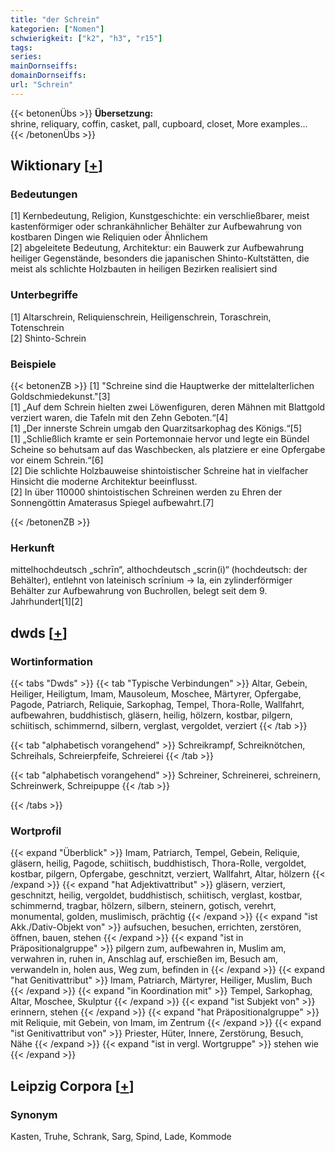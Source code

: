 ```yaml
---
title: "der Schrein"
kategorien: ["Nomen"]
schwierigkeit: ["k2", "h3", "r15"]
tags:
series:
mainDornseiffs:
domainDornseiffs:
url: "Schrein"
---
```


{{< betonenÜbs >}}
**Übersetzung:**  
shrine, reliquary, coffin, casket, pall, cupboard, closet, More examples...  
{{< /betonenÜbs >}}

## Wiktionary [[+](https://de.wiktionary.org/wiki/Schrein)]

### Bedeutungen
[1] Kernbedeutung, Religion, Kunstgeschichte: ein verschließbarer, meist kastenförmiger oder schrankähnlicher Behälter zur Aufbewahrung von kostbaren Dingen wie Reliquien oder Ähnlichem  
[2] abgeleitete Bedeutung, Architektur: ein Bauwerk zur Aufbewahrung heiliger Gegenstände, besonders die japanischen Shinto-Kultstätten, die meist als schlichte Holzbauten in heiligen Bezirken realisiert sind  

### Unterbegriffe
[1] Altarschrein, Reliquienschrein, Heiligenschrein, Toraschrein, Totenschrein  
[2] Shinto-Schrein  

### Beispiele
{{< betonenZB >}}
[1] "Schreine sind die Hauptwerke der mittelalterlichen Goldschmiedekunst."[3]  
[1] „Auf dem Schrein hielten zwei Löwenfiguren, deren Mähnen mit Blattgold verziert waren, die Tafeln mit den Zehn Geboten.“[4]  
[1] „Der innerste Schrein umgab den Quarzitsarkophag des Königs.“[5]  
[1] „Schließlich kramte er sein Portemonnaie hervor und legte ein Bündel Scheine so behutsam auf das Waschbecken, als platziere er eine Opfergabe vor einem Schrein.“[6]  
[2] Die schlichte Holzbauweise shintoistischer Schreine hat in vielfacher Hinsicht die moderne Architektur beeinflusst.  
[2] In über 110000 shintoistischen Schreinen werden zu Ehren der Sonnengöttin Amaterasus Spiegel aufbewahrt.[7]  

{{< /betonenZB >}}
### Herkunft
mittelhochdeutsch „schrīn“, althochdeutsch „scrin(i)“ (hochdeutsch: der Behälter), entlehnt von lateinisch scrīnium → la, ein zylinderförmiger Behälter zur Aufbewahrung von Buchrollen, belegt seit dem 9. Jahrhundert[1][2]  



## dwds [[+](https://www.dwds.de/wb/Schrein)]

### Wortinformation
{{< tabs "Dwds" >}}
{{< tab "Typische Verbindungen" >}}
Altar, Gebein, Heiliger, Heiligtum, Imam, Mausoleum, Moschee, Märtyrer, Opfergabe, Pagode, Patriarch, Reliquie, Sarkophag, Tempel, Thora-Rolle, Wallfahrt, aufbewahren, buddhistisch, gläsern, heilig, hölzern, kostbar, pilgern, schiitisch, schimmernd, silbern, verglast, vergoldet, verziert
{{< /tab >}}

{{< tab "alphabetisch vorangehend" >}}
Schreikrampf, Schreiknötchen, Schreihals, Schreierpfeife, Schreierei
{{< /tab >}}

{{< tab "alphabetisch vorangehend" >}}
Schreiner, Schreinerei, schreinern, Schreinwerk, Schreipuppe
{{< /tab >}}

{{< /tabs >}}

### Wortprofil
{{< expand "Überblick" >}} Imam, Patriarch, Tempel, Gebein, Reliquie, gläsern, heilig, Pagode, schiitisch, buddhistisch, Thora-Rolle, vergoldet, kostbar, pilgern, Opfergabe, geschnitzt, verziert, Wallfahrt, Altar, hölzern {{< /expand >}}
{{< expand "hat Adjektivattribut" >}} gläsern, verziert, geschnitzt, heilig, vergoldet, buddhistisch, schiitisch, verglast, kostbar, schimmernd, tragbar, hölzern, silbern, steinern, gotisch, verehrt, monumental, golden, muslimisch, prächtig {{< /expand >}}
{{< expand "ist Akk./Dativ-Objekt von" >}} aufsuchen, besuchen, errichten, zerstören, öffnen, bauen, stehen {{< /expand >}}
{{< expand "ist in Präpositionalgruppe" >}} pilgern zum, aufbewahren in, Muslim am, verwahren in, ruhen in, Anschlag auf, erschießen im, Besuch am, verwandeln in, holen aus, Weg zum, befinden in {{< /expand >}}
{{< expand "hat Genitivattribut" >}} Imam, Patriarch, Märtyrer, Heiliger, Muslim, Buch {{< /expand >}}
{{< expand "in Koordination mit" >}} Tempel, Sarkophag, Altar, Moschee, Skulptur {{< /expand >}}
{{< expand "ist Subjekt von" >}} erinnern, stehen {{< /expand >}}
{{< expand "hat Präpositionalgruppe" >}} mit Reliquie, mit Gebein, von Imam, im Zentrum {{< /expand >}}
{{< expand "ist Genitivattribut von" >}} Priester, Hüter, Innere, Zerstörung, Besuch, Nähe {{< /expand >}}
{{< expand "ist in vergl. Wortgruppe" >}} stehen wie {{< /expand >}}

## Leipzig Corpora [[+](https://corpora.uni-leipzig.de/en/res?word=Schrein&corpusId=deu_newscrawl-public_2018)]


### Synonym
Kasten, Truhe, Schrank, Sarg, Spind, Lade, Kommode

